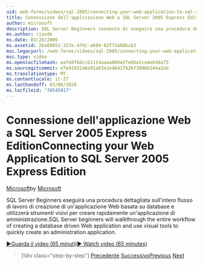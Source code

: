 ```yaml
---
uid: web-forms/videos/sql-2005/connecting-your-web-application-to-sql-server-2005-express-edition
title: Connessione dell'applicazione Web a SQL Server 2005 Express Edition | Microsoft Docs
author: microsoft
description: SQL Server Beginners consente di eseguire una procedura dettagliata sull'intero flusso di lavoro di creazione di un'applicazione Web basata su database e di utilizzare gli strumenti visivi per creare rapidamente un...
ms.author: riande
ms.date: 03/20/2006
ms.assetid: 2ba89851-337e-47dc-a604-82f73a68bc63
msc.legacyurl: /web-forms/videos/sql-2005/connecting-your-web-application-to-sql-server-2005-express-edition
msc.type: video
ms.openlocfilehash: eafe8f6dccb1114aaaa806e2fe6be2ca4e646a75
ms.sourcegitcommit: e7e91932a6e91a63e2e46417626f39d6b244a3ab
ms.translationtype: MT
ms.contentlocale: it-IT
ms.lasthandoff: 03/06/2020
ms.locfileid: "78545017"
---
```

# <a name="connecting-your-web-application-to-sql-server-2005-express-edition"></a><span data-ttu-id="9895c-103">Connessione dell'applicazione Web a SQL Server 2005 Express Edition</span><span class="sxs-lookup"><span data-stu-id="9895c-103">Connecting your Web Application to SQL Server 2005 Express Edition</span></span>

<span data-ttu-id="9895c-104">[Microsoft](https://github.com/microsoft)</span><span class="sxs-lookup"><span data-stu-id="9895c-104">by [Microsoft](https://github.com/microsoft)</span></span>

<span data-ttu-id="9895c-105">SQL Server Beginners eseguirà una procedura dettagliata sull'intero flusso di lavoro di creazione di un'applicazione Web basata su database e utilizzerà strumenti visivi per creare rapidamente un'applicazione di amministrazione.</span><span class="sxs-lookup"><span data-stu-id="9895c-105">SQL Server beginners will walkthrough the entire workflow of creating a database driven Web application and use visual tools to quickly create an administration application.</span></span>

[<span data-ttu-id="9895c-106">&#9654;Guarda il video (65 minuti)</span><span class="sxs-lookup"><span data-stu-id="9895c-106">&#9654; Watch video (65 minutes)</span></span>](https://channel9.msdn.com/Blogs/ASP-NET-Site-Videos/connecting-your-web-application-to-sql-server-2005-express-edition)

> [!div class="step-by-step"]
> <span data-ttu-id="9895c-107">[Precedente](understanding-security-and-network-connectivity.md)
> [Successivo](using-sql-server-management-studio.md)</span><span class="sxs-lookup"><span data-stu-id="9895c-107">[Previous](understanding-security-and-network-connectivity.md)
[Next](using-sql-server-management-studio.md)</span></span>
